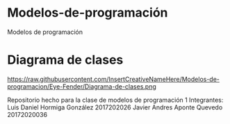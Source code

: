 # Modelos-de-programación
Modelos de programación 

# Diagrama de clases
https://raw.githubusercontent.com/InsertCreativeNameHere/Modelos-de-programacion/Eye-Fender/Diagrama-de-clases.png



Repositorio hecho para la clase de modelos de programación 1
Integrantes:
Luis Daniel Hormiga González 2017202026
Javier Andres Aponte Quevedo 20172020036
